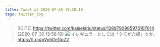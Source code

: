 ```yaml
---
title: Tweet at 2020-07-30 19:58:10
tags: twitter_log
---
```


> [!CITE] https://twitter.com/kaisekiriu/status/1288790985976107014 (2020-07-30 19:58:10)
> ![](https://twitter.com/kaisekiriu/status/1288790985976107014)
> イレギュラーとしては「クモがた綱」とか。
> https://t.co/pVq5GeGpZ2
